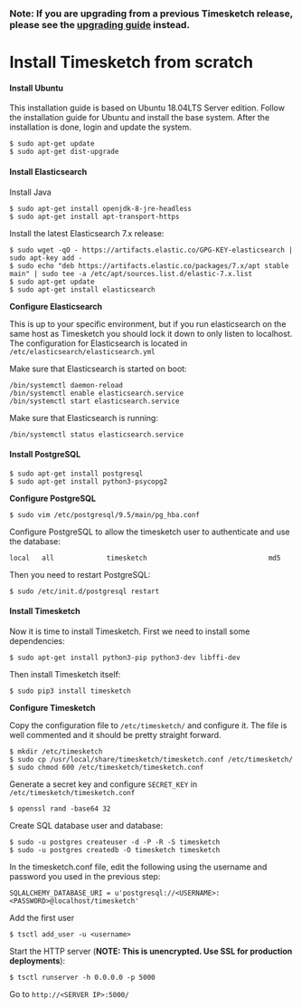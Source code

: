 ### Note: If you are upgrading from a previous Timesketch release, please see the [upgrading guide](Upgrading.md) instead.

# Install Timesketch from scratch

#### Install Ubuntu
This installation guide is based on Ubuntu 18.04LTS Server edition. Follow the installation guide for Ubuntu and install the base system.
After the installation is done, login and update the system.

    $ sudo apt-get update
    $ sudo apt-get dist-upgrade

#### Install Elasticsearch

Install Java

    $ sudo apt-get install openjdk-8-jre-headless
    $ sudo apt-get install apt-transport-https

Install the latest Elasticsearch 7.x release:

    $ sudo wget -qO - https://artifacts.elastic.co/GPG-KEY-elasticsearch | sudo apt-key add -
    $ sudo echo "deb https://artifacts.elastic.co/packages/7.x/apt stable main" | sudo tee -a /etc/apt/sources.list.d/elastic-7.x.list
    $ sudo apt-get update
    $ sudo apt-get install elasticsearch

**Configure Elasticsearch**

This is up to your specific environment, but if you run elasticsearch on the same host as Timesketch you should lock it down to only listen to localhost.
The configuration for Elasticsearch is located in `/etc/elasticsearch/elasticsearch.yml`

Make sure that Elasticsearch is started on boot:

    /bin/systemctl daemon-reload
    /bin/systemctl enable elasticsearch.service
    /bin/systemctl start elasticsearch.service

Make sure that Elasticsearch is running:

    /bin/systemctl status elasticsearch.service

#### Install PostgreSQL

    $ sudo apt-get install postgresql
    $ sudo apt-get install python3-psycopg2

**Configure PostgreSQL**

    $ sudo vim /etc/postgresql/9.5/main/pg_hba.conf

Configure PostgreSQL to allow the timesketch user to authenticate and use the database:

    local   all             timesketch                              md5

Then you need to restart PostgreSQL:

    $ sudo /etc/init.d/postgresql restart

#### Install Timesketch

Now it is time to install Timesketch. First we need to install some dependencies:

    $ sudo apt-get install python3-pip python3-dev libffi-dev

Then install Timesketch itself:

    $ sudo pip3 install timesketch

**Configure Timesketch**

Copy the configuration file to `/etc/timesketch/` and configure it. The file is well commented and it should be pretty straight forward.

    $ mkdir /etc/timesketch
    $ sudo cp /usr/local/share/timesketch/timesketch.conf /etc/timesketch/
    $ sudo chmod 600 /etc/timesketch/timesketch.conf

Generate a secret key and configure `SECRET_KEY` in `/etc/timesketch/timesketch.conf`

    $ openssl rand -base64 32

Create SQL database user and database:

    $ sudo -u postgres createuser -d -P -R -S timesketch
    $ sudo -u postgres createdb -O timesketch timesketch

In the timesketch.conf file, edit the following using the username and password you used in the previous step:

    SQLALCHEMY_DATABASE_URI = u'postgresql://<USERNAME>:<PASSWORD>@localhost/timesketch'

Add the first user

    $ tsctl add_user -u <username>

Start the HTTP server (**NOTE: This is unencrypted. Use SSL for production deployments**):

    $ tsctl runserver -h 0.0.0.0 -p 5000

Go to `http://<SERVER IP>:5000/`
